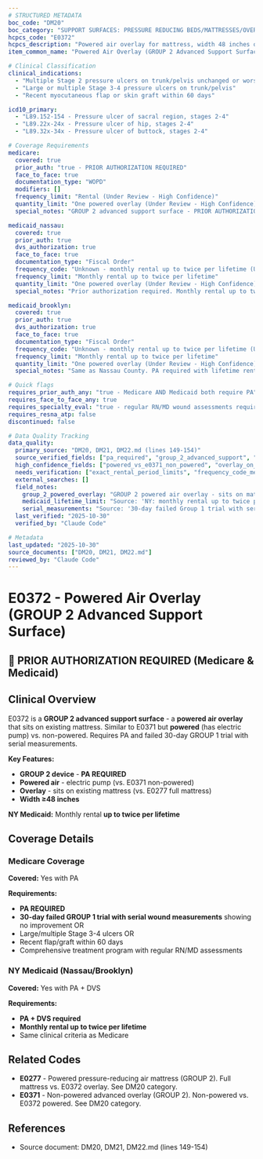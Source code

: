 ```yaml
---
# STRUCTURED METADATA
boc_code: "DM20"
boc_category: "SUPPORT SURFACES: PRESSURE REDUCING BEDS/MATTRESSES/OVERLAYS/PADS - NEW"
hcpcs_code: "E0372"
hcpcs_description: "Powered air overlay for mattress, width 48 inches or greater"
item_common_name: "Powered Air Overlay (GROUP 2 Advanced Support Surface)"

# Clinical Classification
clinical_indications:
  - "Multiple Stage 2 pressure ulcers on trunk/pelvis unchanged or worsened after 30+ days GROUP 1 trial"
  - "Large or multiple Stage 3-4 pressure ulcers on trunk/pelvis"
  - "Recent myocutaneous flap or skin graft within 60 days"

icd10_primary:
  - "L89.152-154 - Pressure ulcer of sacral region, stages 2-4"
  - "L89.22x-24x - Pressure ulcer of hip, stages 2-4"
  - "L89.32x-34x - Pressure ulcer of buttock, stages 2-4"

# Coverage Requirements
medicare:
  covered: true
  prior_auth: "true - PRIOR AUTHORIZATION REQUIRED"
  face_to_face: true
  documentation_type: "WOPD"
  modifiers: []
  frequency_limit: "Rental (Under Review - High Confidence)"
  quantity_limit: "One powered overlay (Under Review - High Confidence)"
  special_notes: "GROUP 2 advanced support surface - PRIOR AUTHORIZATION REQUIRED. Powered air overlay sits on existing mattress. Must document 30-day failed GROUP 1 trial with serial wound measurements showing no improvement; OR large/multiple Stage 3-4 ulcers; OR recent flap/graft within 60 days. Comprehensive pressure ulcer treatment program with regular RN/MD assessments required."

medicaid_nassau:
  covered: true
  prior_auth: true
  dvs_authorization: true
  face_to_face: true
  documentation_type: "Fiscal Order"
  frequency_code: "Unknown - monthly rental up to twice per lifetime (Under Review)"
  frequency_limit: "Monthly rental up to twice per lifetime"
  quantity_limit: "One powered overlay (Under Review - High Confidence)"
  special_notes: "Prior authorization required. Monthly rental up to twice per lifetime. Must document failed 30-day GROUP 1 trial with serial measurements, OR large/multiple Stage 3-4 ulcers, OR post-flap/graft within 60 days. Regular RN/physician assessments required."

medicaid_brooklyn:
  covered: true
  prior_auth: true
  dvs_authorization: true
  face_to_face: true
  documentation_type: "Fiscal Order"
  frequency_code: "Unknown - monthly rental up to twice per lifetime (Under Review)"
  frequency_limit: "Monthly rental up to twice per lifetime"
  quantity_limit: "One powered overlay (Under Review - High Confidence)"
  special_notes: "Same as Nassau County. PA required with lifetime rental limit."

# Quick flags
requires_prior_auth_any: "true - Medicare AND Medicaid both require PA"
requires_face_to_face_any: true
requires_specialty_eval: "true - regular RN/MD wound assessments required (Under Review - High Confidence)"
requires_resna_atp: false
discontinued: false

# Data Quality Tracking
data_quality:
  primary_source: "DM20, DM21, DM22.md (lines 149-154)"
  source_verified_fields: ["pa_required", "group_2_advanced_support", "powered_air_overlay", "multiple_stage2_unchanged_worsened_30days", "large_multiple_stage34", "recent_flap_graft_60days", "30day_failed_group1_trial", "serial_wound_measurements_no_improvement", "comprehensive_treatment_program", "regular_rn_md_assessments", "medicaid_monthly_rental_twice_lifetime"]
  high_confidence_fields: ["powered_vs_e0371_non_powered", "overlay_on_mattress", "width_48inches", "one_overlay_quantity"]
  needs_verification: ["exact_rental_period_limits", "frequency_code_medicaid"]
  external_searches: []
  field_notes:
    group_2_powered_overlay: "GROUP 2 powered air overlay - sits on mattress (overlay) with electric pump. Compare to E0371 (non-powered overlay) and E0277 (powered full mattress)."
    medicaid_lifetime_limit: "Source: 'NY: monthly rental up to twice per lifetime.' Same lifetime rental limit as E0371."
    serial_measurements: "Source: '30-day failed Group 1 trial with serial wound measurements showing no improvement.' Emphasis on serial measurements documenting failure."
  last_verified: "2025-10-30"
  verified_by: "Claude Code"

# Metadata
last_updated: "2025-10-30"
source_documents: ["DM20, DM21, DM22.md"]
reviewed_by: "Claude Code"
---
```


# E0372 - Powered Air Overlay (GROUP 2 Advanced Support Surface)

## 🚨 PRIOR AUTHORIZATION REQUIRED (Medicare & Medicaid)

## Clinical Overview

E0372 is a **GROUP 2 advanced support surface** - a **powered air overlay** that sits on existing mattress. Similar to E0371 but **powered** (has electric pump) vs. non-powered. Requires PA and failed 30-day GROUP 1 trial with serial measurements.

**Key Features:**
- **GROUP 2 device** - **PA REQUIRED**
- **Powered air** - electric pump (vs. E0371 non-powered)
- **Overlay** - sits on existing mattress (vs. E0277 full mattress)
- **Width ≥48 inches**

**NY Medicaid:** Monthly rental **up to twice per lifetime**

## Coverage Details

### Medicare Coverage

**Covered:** Yes with PA

**Requirements:**
- **PA REQUIRED**
- **30-day failed GROUP 1 trial with serial wound measurements** showing no improvement OR
- Large/multiple Stage 3-4 ulcers OR
- Recent flap/graft within 60 days
- Comprehensive treatment program with regular RN/MD assessments

### NY Medicaid (Nassau/Brooklyn)

**Covered:** Yes with PA + DVS

**Requirements:**
- **PA + DVS required**
- **Monthly rental up to twice per lifetime**
- Same clinical criteria as Medicare

## Related Codes

- **E0277** - Powered pressure-reducing air mattress (GROUP 2). Full mattress vs. E0372 overlay. See DM20 category.
- **E0371** - Non-powered advanced overlay (GROUP 2). Non-powered vs. E0372 powered. See DM20 category.

## References

- Source document: DM20, DM21, DM22.md (lines 149-154)
